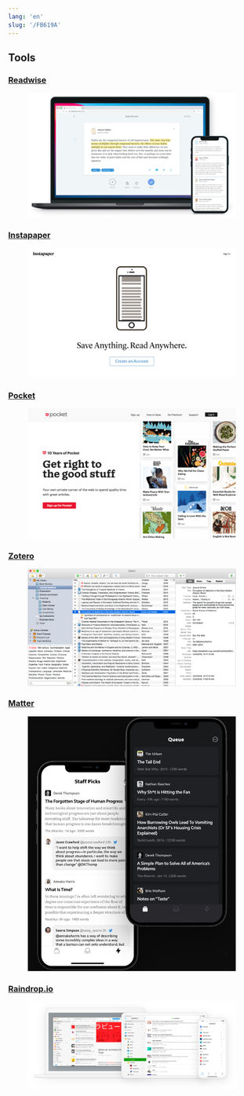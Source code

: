 ```yaml
---
lang: 'en'
slug: '/FB619A'
---
```


## Tools

### [Readwise](https://readwise.io/)


<figure>

![2D2789.png](./../.././docs/assets/2D2789.png)


</figure>

### [Instapaper](https://www.instapaper.com/)


<figure>

![C3C9AC.png](./../.././docs/assets/C3C9AC.png)


</figure>

### [Pocket](https://getpocket.com/en/)


<figure>

![6D77D5.png](./../.././docs/assets/6D77D5.png)


</figure>

### [Zotero](https://www.zotero.org/)


<figure>

![98CA38.png](./../.././docs/assets/98CA38.png)


</figure>

### [Matter](https://hq.getmatter.app/)


<figure>

![9121E2.png](./../.././docs/assets/9121E2.png)


</figure>

### [Raindrop.io](https://raindrop.io/)


<figure>

![58831A.png](./../.././docs/assets/58831A.png)


</figure>

<head>
  <html lang="en-US"/>
</head>
